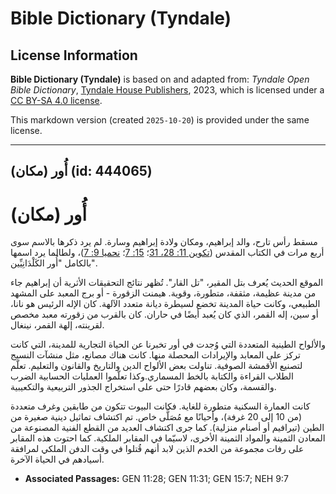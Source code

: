 # Bible Dictionary (Tyndale)

## License Information

**Bible Dictionary (Tyndale)** is based on and adapted from: _Tyndale Open Bible Dictionary_, [Tyndale House Publishers](https://tyndaleopenresources.com/), 2023, which is licensed under a [CC BY-SA 4.0 license](https://creativecommons.org/licenses/by-sa/4.0/legalcode.en).

This markdown version (created `2025-10-20`) is provided under the same license.



--------------------------------

## أُور (مكان) (id: 444065)

أُور (مكان)
===========

مسقط رأس تارح، والد إبراهيم، ومكان ولادة إبراهيم وسارة. لم يرد ذكرها بالاسم سوى أربع مرات في الكتاب المقدس ([تكوين 11: 28، 31](https://ref.ly/Gen11:28,Gen11:31)؛ [15: 7](https://ref.ly/Gen15:7)؛ [نحميا 9: 7](https://ref.ly/Neh9:7))، ولطالما يرد اسمها بالكامل "أُور الكَلْدَانِيِّين".

الموقع الحديث يُعرف بتل المقير، "تل القار". تُظهر نتائج التحقيقات الأثرية أن إبراهيم جاء من مدينة عظيمة، مثقفة، متطورة، وقوية. هيمنت الزقورة \- أو برج المعبد على المشهد الطبيعي، وكانت حياة المدينة تخضع لسيطرة ديانة متعدد الآلهة. كان الإله الرئيس هو نانا، أو سين، إله القمر، الذي كان يُعبد أيضًا في حاران. كان بالقرب من زقورته معبد مخصص لقرينته، إلهة القمر، نينغال.

والألواح الطينية المتعددة التي وُجدت في أور تخبرنا عن الحياة التجارية للمدينة، التي كانت تركز على المعابد والإيرادات المحصلة منها. كانت هناك مصانع، مثل منشآت النسيج لتصنيع الأقمشة الصوفية. تناولت بعض الألواح الدين والتاريخ والقانون والتعليم. تعلّم الطلاب القراءة والكتابة بالخط المسماري.وكذا تعلّموا العمليات الحسابية الضرب والقسمة، وكان بعضهم قادرًا حتى على استخراج الجذور التربيعية والتكعيبية.

كانت العمارة السكنية متطورة للغاية. فكانت البيوت تتكون من طابقين وغرف متعددة (من 10 إلى 20 غرفة)، وأحيانًا مع مُصَلَّى خاص. تم اكتشاف تماثيل دينية صغيرة من الطين (تيرافيم أو أصنام منزلية). كما جرى اكتشاف العديد من القطع الفنية المصنوعة من المعادن الثمينة والمواد الثمينة الأخرى، لاسيّما في المقابر الملكية. كما احتوت هذه المقابر على رفات مجموعة من الخدم الذين لابد أنهم قُتلوا في وقت الدفن الملكي لمرافقة أسيادهم في الحياة الآخرة.

* **Associated Passages:** GEN 11:28; GEN 11:31; GEN 15:7; NEH 9:7

